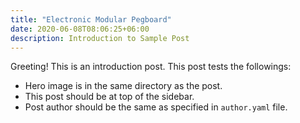 ```yaml
---
title: "Electronic Modular Pegboard"
date: 2020-06-08T08:06:25+06:00
description: Introduction to Sample Post
---
```


Greeting! This is an introduction post. This post tests the followings:

- Hero image is in the same directory as the post.
- This post should be at top of the sidebar.
- Post author should be the same as specified in `author.yaml` file.
